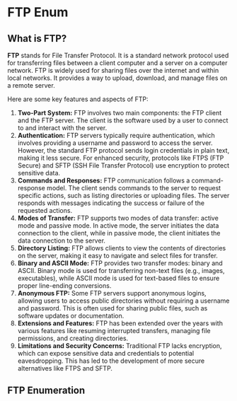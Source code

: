 # FTP Enum

## What is FTP?

**FTP** stands for File Transfer Protocol. It is a standard network protocol used for transferring files between a client computer and a server on a computer network. FTP is widely used for sharing files over the internet and within local networks. It provides a way to upload, download, and manage files on a remote server.

Here are some key features and aspects of FTP:

1. **Two-Part System:** FTP involves two main components: the FTP client and the FTP server. The client is the software used by a user to connect to and interact with the server.
2. **Authentication:** FTP servers typically require authentication, which involves providing a username and password to access the server. However, the standard FTP protocol sends login credentials in plain text, making it less secure. For enhanced security, protocols like FTPS (FTP Secure) and SFTP (SSH File Transfer Protocol) use encryption to protect sensitive data.
3. **Commands and Responses:** FTP communication follows a command-response model. The client sends commands to the server to request specific actions, such as listing directories or uploading files. The server responds with messages indicating the success or failure of the requested actions.
4. **Modes of Transfer:** FTP supports two modes of data transfer: active mode and passive mode. In active mode, the server initiates the data connection to the client, while in passive mode, the client initiates the data connection to the server.
5. **Directory Listing:** FTP allows clients to view the contents of directories on the server, making it easy to navigate and select files for transfer.
6. **Binary and ASCII Mode:** FTP provides two transfer modes: binary and ASCII. Binary mode is used for transferring non-text files (e.g., images, executables), while ASCII mode is used for text-based files to ensure proper line-ending conversions.
7. **Anonymous FTP:** Some FTP servers support anonymous logins, allowing users to access public directories without requiring a username and password. This is often used for sharing public files, such as software updates or documentation.
8. **Extensions and Features:** FTP has been extended over the years with various features like resuming interrupted transfers, managing file permissions, and creating directories.
9. **Limitations and Security Concerns:** Traditional FTP lacks encryption, which can expose sensitive data and credentials to potential eavesdropping. This has led to the development of more secure alternatives like FTPS and SFTP.

## FTP Enumeration

